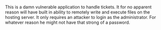 This is a damn vulnerable application to handle tickets.
It for no apparent reason will have built in ability to remotely write and execute
files on the hosting server. It only requires an attacker to login as the administrator.
For whatever reason he might not have that strong of a password.
